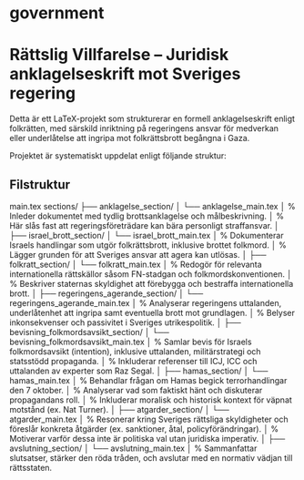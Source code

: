# government

# Rättslig Villfarelse – Juridisk anklagelseskrift mot Sveriges regering

Detta är ett LaTeX-projekt som strukturerar en formell anklagelseskrift enligt folkrätten, med särskild inriktning på regeringens ansvar för medverkan eller underlåtelse att ingripa mot folkrättsbrott begångna i Gaza.

Projektet är systematiskt uppdelat enligt följande struktur:

## Filstruktur

main.tex
sections/
├── anklagelse_section/
│ └── anklagelse_main.tex
│ % Inleder dokumentet med tydlig brottsanklagelse och målbeskrivning.
│ % Här slås fast att regeringsföreträdare kan bära personligt straffansvar.
│
├── israel_brott_section/
│ └── israel_brott_main.tex
│ % Dokumenterar Israels handlingar som utgör folkrättsbrott, inklusive brottet folkmord.
│ % Lägger grunden för att Sveriges ansvar att agera kan utlösas.
│
├── folkratt_section/
│ └── folkratt_main.tex
│ % Redogör för relevanta internationella rättskällor såsom FN-stadgan och folkmordskonventionen.
│ % Beskriver staternas skyldighet att förebygga och bestraffa internationella brott.
│
├── regeringens_agerande_section/
│ └── regeringens_agerande_main.tex
│ % Analyserar regeringens uttalanden, underlåtenhet att ingripa samt eventuella brott mot grundlagen.
│ % Belyser inkonsekvenser och passivitet i Sveriges utrikespolitik.
│
├── bevisning_folkmordsavsikt_section/
│ └── bevisning_folkmordsavsikt_main.tex
│ % Samlar bevis för Israels folkmordsavsikt (intention), inklusive uttalanden, militärstrategi och statsstödd propaganda.
│ % Inkluderar referenser till ICJ, ICC och uttalanden av experter som Raz Segal.
│
├── hamas_section/
│ └── hamas_main.tex
│ % Behandlar frågan om Hamas begick terrorhandlingar den 7 oktober.
│ % Analyserar vad som faktiskt hänt och diskuterar propagandans roll.
│ % Inkluderar moralisk och historisk kontext för väpnat motstånd (ex. Nat Turner).
│
├── atgarder_section/
│ └── atgarder_main.tex
│ % Resonerar kring Sveriges rättsliga skyldigheter och föreslår konkreta åtgärder (ex. sanktioner, åtal, policyförändringar).
│ % Motiverar varför dessa inte är politiska val utan juridiska imperativ.
│
├── avslutning_section/
│ └── avslutning_main.tex
│ % Sammanfattar slutsatser, stärker den röda tråden, och avslutar med en normativ vädjan till rättsstaten.
